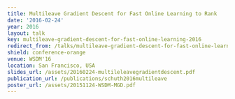 ```yaml
---
title: Multileave Gradient Descent for Fast Online Learning to Rank
date: '2016-02-24'
year: 2016
layout: talk
key: multileave-gradient-descent-for-fast-online-learning-2016
redirect_from: /talks/multileave-gradient-descent-for-fast-online-learni-2016.html
shield: conference-orange
venue: WSDM'16
location: San Francisco, USA
slides_url: /assets/20160224-multileleavegradientdescent.pdf
publication_url: /publications/schuth2016multileave
poster_url: /assets/20151124-WSDM-MGD.pdf
---
```

